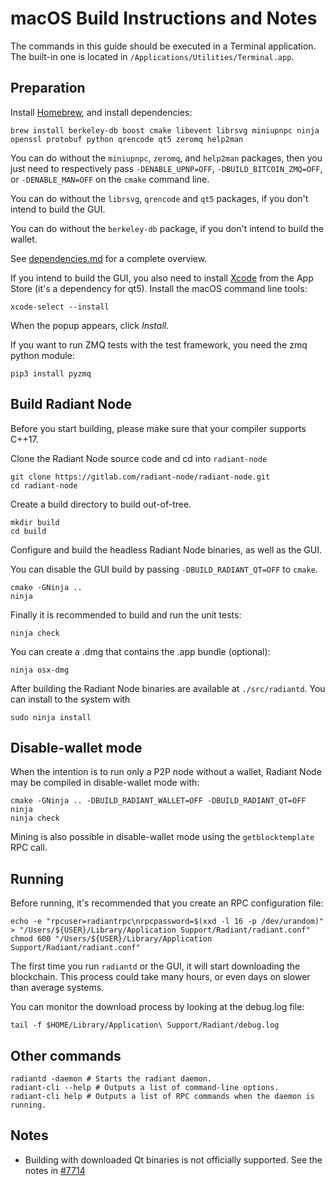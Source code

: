 macOS Build Instructions and Notes
====================================

The commands in this guide should be executed in a Terminal application.
The built-in one is located in `/Applications/Utilities/Terminal.app`.

Preparation
-----------

Install [Homebrew](https://brew.sh), and install dependencies:

```
brew install berkeley-db boost cmake libevent librsvg miniupnpc ninja openssl protobuf python qrencode qt5 zeromq help2man
```

You can do without the `miniupnpc`, `zeromq`, and `help2man` packages, then you
just need to respectively pass `-DENABLE_UPNP=OFF`, `-DBUILD_BITCOIN_ZMQ=OFF`,
or `-DENABLE_MAN=OFF` on the `cmake` command line.

You can do without the `librsvg`, `qrencode` and `qt5` packages, if you don't
intend to build the GUI.

You can do without the `berkeley-db` package, if you don't intend to build
the wallet.

See [dependencies.md](dependencies.md) for a complete overview.

If you intend to build the GUI, you also need to install
[Xcode](https://apps.apple.com/us/app/xcode/id497799835) from the App
Store (it's a dependency for qt5). Install the macOS command line tools:

```
xcode-select --install
```

When the popup appears, click *Install*.

If you want to run ZMQ tests with the test framework, you need the zmq python module:

```
pip3 install pyzmq
```

Build Radiant Node
------------------------

Before you start building, please make sure that your compiler supports C++17.

Clone the Radiant Node source code and cd into `radiant-node`

```
git clone https://gitlab.com/radiant-node/radiant-node.git
cd radiant-node
```

Create a build directory to build out-of-tree.

```
mkdir build
cd build
```

Configure and build the headless Radiant Node binaries, as well as the GUI.

You can disable the GUI build by passing `-DBUILD_RADIANT_QT=OFF` to `cmake`.

```
cmake -GNinja ..
ninja
```

Finally it is recommended to build and run the unit tests:

```
ninja check
```

You can create a .dmg that contains the .app bundle (optional):

```
ninja osx-dmg
```

After building the Radiant Node binaries are available
at `./src/radiantd`. You can install to the system with

```
sudo ninja install
```

Disable-wallet mode
--------------------

When the intention is to run only a P2P node without a wallet, Radiant Node
may be compiled in disable-wallet mode with:

```
cmake -GNinja .. -DBUILD_RADIANT_WALLET=OFF -DBUILD_RADIANT_QT=OFF
ninja
ninja check
```

Mining is also possible in disable-wallet mode using the `getblocktemplate` RPC call.

Running
-------

Before running, it's recommended that you create an RPC configuration file:

```
echo -e "rpcuser=radiantrpc\nrpcpassword=$(xxd -l 16 -p /dev/urandom)" > "/Users/${USER}/Library/Application Support/Radiant/radiant.conf"
chmod 600 "/Users/${USER}/Library/Application Support/Radiant/radiant.conf"
```

The first time you run `radiantd` or the GUI, it will start downloading the blockchain.
This process could take many hours, or even days on slower than average systems.

You can monitor the download process by looking at the debug.log file:

```
tail -f $HOME/Library/Application\ Support/Radiant/debug.log
```

Other commands
--------------

```
radiantd -daemon # Starts the radiant daemon.
radiant-cli --help # Outputs a list of command-line options.
radiant-cli help # Outputs a list of RPC commands when the daemon is running.
```

Notes
-----

* Building with downloaded Qt binaries is not officially supported. See the
  notes in [#7714](https://github.com/radiant/radiant/issues/7714)
